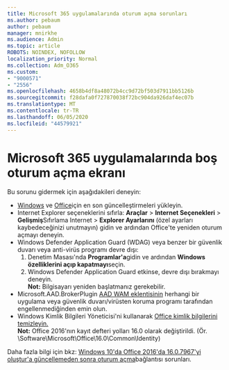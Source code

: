 ```yaml
---
title: Microsoft 365 uygulamalarında oturum açma sorunları
ms.author: pebaum
author: pebaum
manager: mnirkhe
ms.audience: Admin
ms.topic: article
ROBOTS: NOINDEX, NOFOLLOW
localization_priority: Normal
ms.collection: Adm_O365
ms.custom:
- "9000571"
- "2556"
ms.openlocfilehash: 4658b4df8a48072b4cc9d72bf503d7911bb5126b
ms.sourcegitcommit: f28dafa0f727870038f72bc904da926daf4ec07b
ms.translationtype: MT
ms.contentlocale: tr-TR
ms.lasthandoff: 06/05/2020
ms.locfileid: "44579921"
---
```

# <a name="blank-sign-in-screen-in-microsoft-365-apps"></a>Microsoft 365 uygulamalarında boş oturum açma ekranı

Bu sorunu gidermek için aşağıdakileri deneyin:
- [Windows](https://support.microsoft.com/help/4027667/windows-10-update) ve [Office](https://support.office.com/article/update-office-and-your-computer-with-microsoft-update-2ab296f3-7f03-43a2-8e50-46de917611c5)için en son güncelleştirmeleri yükleyin.
- Internet Explorer seçeneklerini sıfırla: **Araçlar**  >  **Internet Seçenekleri**  >  **Gelişmiş**Sıfırlama Internet  >  **Explorer Ayarlarını** (özel ayarları kaybedeceğinizi unutmayın) gidin ve ardından Office'te yeniden oturum açmayı deneyin.
- Windows Defender Application Guard (WDAG) veya benzer bir güvenlik duvarı veya anti-virüs programı devre dışı:
    1. Denetim Masası'nda **Programlar'a**gidin ve ardından **Windows özelliklerini açıp kapatmayı**seçin.
    2. Windows Defender Application Guard etkinse, devre dışı bırakmayı deneyin.<br/>
    **Not:** Bilgisayarı yeniden başlatmanız gerekebilir.
- Microsoft.AAD.BrokerPlugin [AAD WAM eklentisinin](https://docs.microsoft.com/office365/troubleshoot/administration/connection-issue-when-sign-in-office-2016#symptom-1) herhangi bir uygulama veya güvenlik duvarı/virüsten koruma programı tarafından engellenmediğinden emin olun.
- Windows Kimlik Bilgileri Yöneticisi'ni kullanarak [Office kimlik bilgilerini temizleyin.](https://docs.microsoft.com/office/troubleshoot/error-messages/another-account-already-signed-in#step-3-clear-cached-credentials-on-the-computer)<br/>
    **Not:** Office 2016'nın kayıt defteri yolları 16.0 olarak değiştirildi. (Ör. \Software\Microsoft\Office\16.0\Common\Identity\)

Daha fazla bilgi için bkz: [Windows 10'da Office 2016'da 16.0.7967'yi oluştur'a güncellemeden sonra oturum açma](https://docs.microsoft.com/office365/troubleshoot/administration/connection-issue-when-sign-in-office-2016)bağlantısı sorunları.